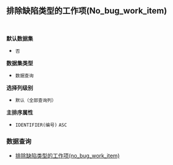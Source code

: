 ## 排除缺陷类型的工作项(No_bug_work_item) <!-- {docsify-ignore-all} -->



<br>
<p class="panel-title"><b>默认数据集</b></p>

* `否`

<p class="panel-title"><b>数据集类型</b></p>

* `数据查询`

<p class="panel-title"><b>选择列级别</b></p>

* `默认（全部查询列）`


<p class="panel-title"><b>主排序属性</b></p>

* `IDENTIFIER(编号)` `ASC`



### 数据查询
  * [排除缺陷类型的工作项(no_bug_work_item)](module/ProjMgmt/Work_item/query/No_bug_work_item)
